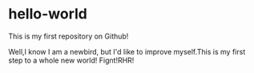 # hello-world
This is my first repository on Github!

Well,I know I am a newbird, but I'd like to improve myself.This is my first step to a whole new world!
Fignt!RHR!
